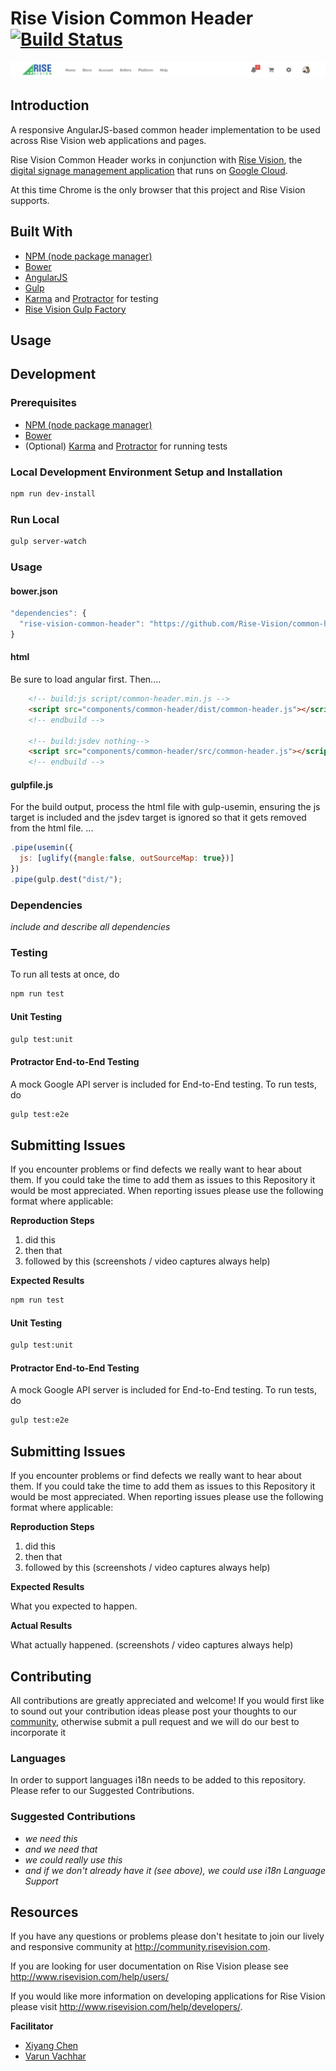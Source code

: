 Rise Vision Common Header [![Build Status](http://devtools1.risevision.com:8080/job/Common-Header-PR/badge/icon)](http://devtools1.risevision.com:8080/job/Common-Header-PR/)
==============
![](screenshots/header.png)

## Introduction

A responsive AngularJS-based common header implementation to be used across Rise Vision web applications and pages.

<!-- Include a description of Project Name and what it's purpose is.
This does this to achieve this for you.
Do not use acronyms.
If applicable include screenshots and other images,
links to demonstration examples,
user documentation and any other applicable reference materials.
-->

Rise Vision Common Header works in conjunction with [Rise Vision](http://www.risevision.com), the [digital signage management application](http://rva.risevision.com/) that runs on [Google Cloud](https://cloud.google.com).

At this time Chrome is the only browser that this project and Rise Vision supports.

## Built With
<!-- example list follows, replace with actual tools used -->

- [NPM (node package manager)](https://www.npmjs.org/)
- [Bower](http://bower.io/)
- [AngularJS](https://https://angularjs.org/)
- [Gulp](http://gulpjs.com/)
- [Karma](https://github.com/karma-runner/karma) and [Protractor](https://github.com/angular/protractor) for testing
- [Rise Vision Gulp Factory](github.com/Rise-Vision/widget-tester.git)

## Usage
<!-- TODO -->

## Development

### Prerequisites
- [NPM (node package manager)](https://www.npmjs.org/)
- [Bower](http://bower.io/)
- (Optional) [Karma](https://github.com/karma-runner/karma) and [Protractor](https://github.com/angular/protractor) for running tests


### Local Development Environment Setup and Installation
<!--provide exact details on how to setup the local environment for at least Windows, and if doable, Linux and Mac-->

``` bash
npm run dev-install
```

### Run Local
<!--include how to run the application locally if applicable-->

``` bash
gulp server-watch
```

### Usage

#### bower.json
``` js
"dependencies": {
  "rise-vision-common-header": "https://github.com/Rise-Vision/common-header.git"
}
```

#### html
Be sure to load angular first.  Then....
``` html
    <!-- build:js script/common-header.min.js -->
    <script src="components/common-header/dist/common-header.js"></script>
    <!-- endbuild -->

    <!-- build:jsdev nothing-->
    <script src="components/common-header/src/common-header.js"></script>
    <!-- endbuild -->
```

#### gulpfile.js
For the build output, process the html file with gulp-usemin, ensuring the js
target is included and the jsdev target is ignored so that it gets removed from the html file.
...

``` js
.pipe(usemin({
  js: [uglify({mangle:false, outSourceMap: true})]
})
.pipe(gulp.dest("dist/");
```

### Dependencies
*include and describe all dependencies*

### Testing

To run all tests at once, do

``` bash
npm run test
```

#### Unit Testing
``` bash
gulp test:unit
```

#### Protractor End-to-End Testing
A mock Google API server is included for End-to-End testing. To run tests, do

``` bash
gulp test:e2e
```

## Submitting Issues
If you encounter problems or find defects we really want to hear about them. If you could take the time to add them as issues to this Repository it would be most appreciated. When reporting issues please use the following format where applicable:

**Reproduction Steps**

1. did this
2. then that
3. followed by this (screenshots / video captures always help)

**Expected Results**

``` bash
npm run test
```

#### Unit Testing
``` bash
gulp test:unit
```

#### Protractor End-to-End Testing
A mock Google API server is included for End-to-End testing. To run tests, do

``` bash
gulp test:e2e
```

## Submitting Issues
If you encounter problems or find defects we really want to hear about them. If you could take the time to add them as issues to this Repository it would be most appreciated. When reporting issues please use the following format where applicable:

**Reproduction Steps**

1. did this
2. then that
3. followed by this (screenshots / video captures always help)

**Expected Results**

What you expected to happen.

**Actual Results**

What actually happened. (screenshots / video captures always help)

## Contributing
All contributions are greatly appreciated and welcome! If you would first like to sound out your contribution ideas please post your thoughts to our [community](http://community.risevision.com), otherwise submit a pull request and we will do our best to incorporate it

### Languages
<!--*If this Project supports Internationalization include this section:*

If you would like translate the user interface for this product to another language please complete the following:
- Download the english translation file from this repository.
- Download and install POEdit. This is software that you can use to write translations into another language.
- Open the translation file in the [POEdit](http://www.poedit.net/) program and set the language for which you are writing a translation.
- In the Source text window, you will see the English word or phrase to be translated. You can provide a translation for it in the Translation window.
- When the translation is complete, save it with a .po extension and email the file to support@risevision.com. Please be sure to indicate the Widget or app the translation file is for, as well as the language that it has been translated into, and we will integrate it after the translation has been verified.

*if the Project does not support Internationalization include this section and include this need in our suggested contributions*-->

In order to support languages i18n needs to be added to this repository.  Please refer to our Suggested Contributions.

### Suggested Contributions
- *we need this*
- *and we need that*
- *we could really use this*
- *and if we don't already have it (see above), we could use i18n Language Support*

## Resources
If you have any questions or problems please don't hesitate to join our lively and responsive community at http://community.risevision.com.

If you are looking for user documentation on Rise Vision please see http://www.risevision.com/help/users/

If you would like more information on developing applications for Rise Vision please visit http://www.risevision.com/help/developers/.

**Facilitator**

* [Xiyang Chen](https://github.com/settinghead "Xiyang Chen")
* [Varun Vachhar](https://github.com/winkervsbecks "Varun Vachhar")
